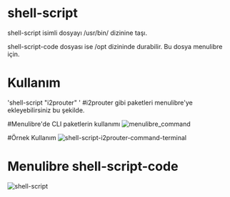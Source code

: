 # shell-script
shell-script isimli dosyayı /usr/bin/ dizinine taşı.

shell-script-code dosyası ise /opt dizininde durabilir. Bu dosya menulibre için.

# Kullanım
'shell-script "i2prouter" ' #i2prouter gibi paketleri menulibre'ye ekleyebilirsiniz bu şekilde.

#Menulibre'de CLI paketlerin kullanımı
![menulibre_command](https://github.com/endor79/shell-script/assets/105305285/a018879b-6d2b-447c-b69e-93cb20bbbda3)

#Örnek Kullanım
![shell-script-i2prouter-command-terminal](https://github.com/endor79/shell-script/assets/105305285/79034c8b-de57-4553-b060-55a70443dc66)

# Menulibre shell-script-code
![shell-script](https://github.com/endor79/shell-script/assets/105305285/1ff75602-e2bd-4de0-84e8-6cb00e742615)
